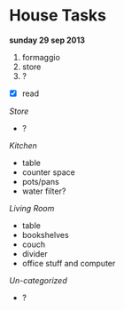 House Tasks
===========

**sunday 29 sep 2013**

1. formaggio
2. store
3. ?
- [x]  read

*Store*
- ?

*Kitchen*

- table
- counter space
- pots/pans
- water filter?

*Living Room*
- table
- bookshelves
- couch
- divider
- office stuff and computer

*Un-categorized*
- ?

